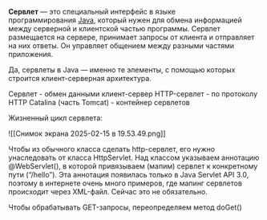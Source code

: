 **Сервлет** — это специальный интерфейс в языке программирования [Java](https://blog.skillfactory.ru/glossary/java/), который нужен для обмена информацией между серверной и клиентской частью программы. Сервлет размещается на сервере, принимает запросы от клиента и отправляет на них ответы. Он управляет общением между разными частями приложения.

Да, сервлеты в Java — именно те элементы, с помощью которых строится клиент-серверная архитектура.

Сервлет - обмен данными клиент-сервер
HTTP-сервлет - по протоколу HTTP
Catalina (часть Tomcat) - контейнер сервлетов

Жизненный цикл сервлета:

![[Снимок экрана 2025-02-15 в 19.53.49.png]]

Чтобы из обычного класса сделать http-сервлет, его нужно унаследовать от класса HttpServlet. Над классом указываем аннотацию @WebServlet(), в которой привязываем (мапим) сервлет к конкретному пути (“/hello”). Эта аннотация появилась только в Java Servlet API 3.0, поэтому в интернете очень много примеров, где мапинг сервлетов происходит через XML-файл. Сейчас это не обязательно. 

Чтобы обрабатывать GET-запросы, переопределяем метод doGet()